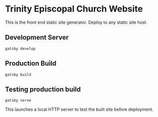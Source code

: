 # Trinity Episcopal Church Website

This is the front end static site generator. Deploy to any static site host.

## Development Server

`gatsby develop`

## Production Build

`gatsby build`

## Testing production build

`gatsby serve`

This launches a local HTTP server to test the built site before deployment.